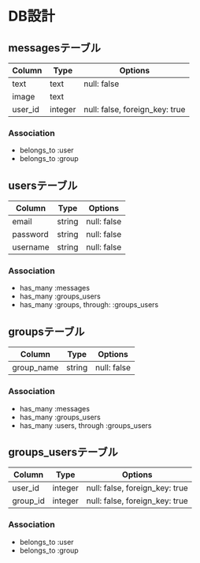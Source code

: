 # DB設計

## messagesテーブル

|Column|Type|Options|
|------|----|-------|
|text|text|null: false|
|image|text||
|user_id|integer|null: false, foreign_key: true|

### Association
- belongs_to :user
- belongs_to :group

## usersテーブル
|Column|Type|Options|
|------|----|-------|
|email|string|null: false|
|password|string|null: false|
|username|string|null: false|

### Association
- has_many :messages
- has_many :groups_users
- has_many :groups, through: :groups_users

## groupsテーブル
|Column|Type|Options|
|------|----|-------|
|group_name|string|null: false|

### Association
- has_many :messages
- has_many :groups_users
- has_many :users, through :groups_users


## groups_usersテーブル

|Column|Type|Options|
|------|----|-------|
|user_id|integer|null: false, foreign_key: true|
|group_id|integer|null: false, foreign_key: true|

### Association
- belongs_to :user
- belongs_to :group


